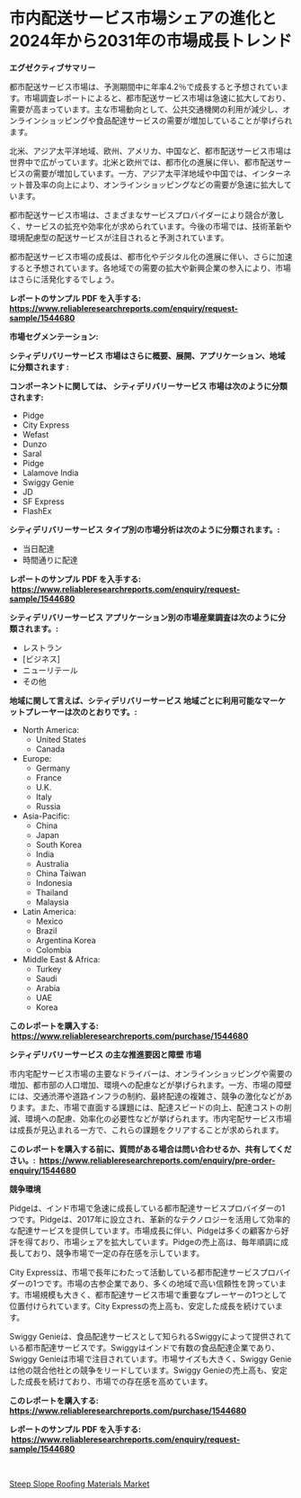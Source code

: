 <p><h1>市内配送サービス市場シェアの進化と2024年から2031年の市場成長トレンド</h1></p><p><strong>エグゼクティブサマリー</strong></p>
<p><p>都市配送サービス市場は、予測期間中に年率4.2％で成長すると予想されています。市場調査レポートによると、都市配送サービス市場は急速に拡大しており、需要が高まっています。主な市場動向として、公共交通機関の利用が減少し、オンラインショッピングや食品配達サービスの需要が増加していることが挙げられます。</p><p>北米、アジア太平洋地域、欧州、アメリカ、中国など、都市配送サービス市場は世界中で広がっています。北米と欧州では、都市化の進展に伴い、都市配送サービスの需要が増加しています。一方、アジア太平洋地域や中国では、インターネット普及率の向上により、オンラインショッピングなどの需要が急速に拡大しています。</p><p>都市配送サービス市場は、さまざまなサービスプロバイダーにより競合が激しく、サービスの拡充や効率化が求められています。今後の市場では、技術革新や環境配慮型の配送サービスが注目されると予測されています。</p><p>都市配送サービス市場の成長は、都市化やデジタル化の進展に伴い、さらに加速すると予想されています。各地域での需要の拡大や新興企業の参入により、市場はさらに活発化するでしょう。</p></p>
<p><strong>レポートのサンプル PDF を入手する: <a href="https://www.reliableresearchreports.com/enquiry/request-sample/1544680">https://www.reliableresearchreports.com/enquiry/request-sample/1544680</a></strong></p>
<p><strong>市場セグメンテーション:</strong></p>
<p><strong> シティデリバリーサービス 市場はさらに概要、展開、アプリケーション、地域に分類されます :</strong></p>
<p><strong>コンポーネントに関しては、 シティデリバリーサービス 市場は次のように分類されます: &nbsp;</strong></p>
<p><ul><li>Pidge</li><li>City Express</li><li>Wefast</li><li>Dunzo</li><li>Saral</li><li>Pidge</li><li>Lalamove India</li><li>Swiggy Genie</li><li>JD</li><li>SF Express</li><li>FlashEx</li></ul></p>
<p><strong> シティデリバリーサービス タイプ別の市場分析は次のように分類されます。:</strong></p>
<p><ul><li>当日配達</li><li>時間通りに配達</li></ul></p>
<p><strong>レポートのサンプル PDF を入手する: &nbsp;<a href="https://www.reliableresearchreports.com/enquiry/request-sample/1544680">https://www.reliableresearchreports.com/enquiry/request-sample/1544680</a></strong></p>
<p><strong> シティデリバリーサービス アプリケーション別の市場産業調査は次のように分類されます。:</strong></p>
<p><ul><li>レストラン</li><li>[ビジネス]</li><li>ニューリテール</li><li>その他</li></ul></p>
<p><strong>地域に関して言えば、シティデリバリーサービス 地域ごとに利用可能なマーケットプレーヤーは次のとおりです。:</strong></p>
<p><ul>
    <li>
        North America:
        <ul>
            <li>United States</li>
            <li>Canada</li>
        </ul>
    </li>
    <li>
        Europe:
        <ul>
            <li>Germany</li>
            <li>France</li>
            <li>U.K.</li>
            <li>Italy</li>
            <li>Russia</li>
        </ul>
    </li>
    <li>
        Asia-Pacific:
        <ul>
            <li>China</li>
            <li>Japan</li>
            <li>South Korea</li>
            <li>India</li>
            <li>Australia</li>
            <li>China Taiwan</li>
            <li>Indonesia</li>
            <li>Thailand</li>
            <li>Malaysia</li>
        </ul>
    </li>
    <li>
        Latin America:
        <ul>
            <li>Mexico</li>
            <li>Brazil</li>
            <li>Argentina Korea</li>
            <li>Colombia</li>
        </ul>
    </li>
    <li>
        Middle East & Africa:
        <ul>
            <li>Turkey</li>
            <li>Saudi</li>
            <li>Arabia</li>
            <li>UAE</li>
            <li>Korea</li>
        </ul>
    </li>
    </ul></p>
<p><strong>このレポートを購入する: &nbsp;<a href="https://www.reliableresearchreports.com/purchase/1544680">https://www.reliableresearchreports.com/purchase/1544680</a></strong></p>
<p><strong>シティデリバリーサービス の主な推進要因と障壁 市場</strong></p>
<p><p>市内宅配サービス市場の主要なドライバーは、オンラインショッピングや需要の増加、都市部の人口増加、環境への配慮などが挙げられます。一方、市場の障壁には、交通渋滞や道路インフラの制約、最終配達の複雑さ、競争の激化などがあります。また、市場で直面する課題には、配達スピードの向上、配達コストの削減、環境への配慮、効率化の必要性などが挙げられます。市内宅配サービス市場は成長が見込まれる一方で、これらの課題をクリアすることが求められます。</p></p>
<p><strong>このレポートを購入する前に、質問がある場合は問い合わせるか、共有してください。:&nbsp; <a href="https://www.reliableresearchreports.com/enquiry/pre-order-enquiry/1544680">https://www.reliableresearchreports.com/enquiry/pre-order-enquiry/1544680</a></strong></p>
<p><strong>競争環境</strong></p>
<p><p>Pidgeは、インド市場で急速に成長している都市配達サービスプロバイダーの1つです。Pidgeは、2017年に設立され、革新的なテクノロジーを活用して効率的な配達サービスを提供しています。市場成長に伴い、Pidgeは多くの顧客から好評を得ており、市場シェアを拡大しています。Pidgeの売上高は、毎年順調に成長しており、競争市場で一定の存在感を示しています。</p><p>City Expressは、市場で長年にわたって活動している都市配達サービスプロバイダーの1つです。市場の古参企業であり、多くの地域で高い信頼性を誇っています。市場規模も大きく、都市配達サービス市場で重要なプレーヤーの1つとして位置付けられています。City Expressの売上高も、安定した成長を続けています。</p><p>Swiggy Genieは、食品配達サービスとして知られるSwiggyによって提供されている都市配達サービスです。Swiggyはインドで有数の食品配達企業であり、Swiggy Genieは市場で注目されています。市場サイズも大きく、Swiggy Genieは他の競合他社との競争をリードしています。Swiggy Genieの売上高も、安定した成長を続けており、市場での存在感を高めています。</p></p>
<p><strong>このレポートを購入する: &nbsp; <a href="https://www.reliableresearchreports.com/purchase/1544680">https://www.reliableresearchreports.com/purchase/1544680</a></strong></p>
<p><strong>レポートのサンプル PDF を入手する: &nbsp;<a href="https://www.reliableresearchreports.com/enquiry/request-sample/1544680">https://www.reliableresearchreports.com/enquiry/request-sample/1544680</a></strong><strong></strong></p>
<p>&nbsp;</p>
<p><p><a href="https://noble-drawer-34c.notion.site/Global-Steep-Slope-Roofing-Materials-Market-Size-and-Market-Trends-Insights-and-Projections-from-20-c046b32a22684a2fb4a8d22539991e58">Steep Slope Roofing Materials Market</a></p></p>
